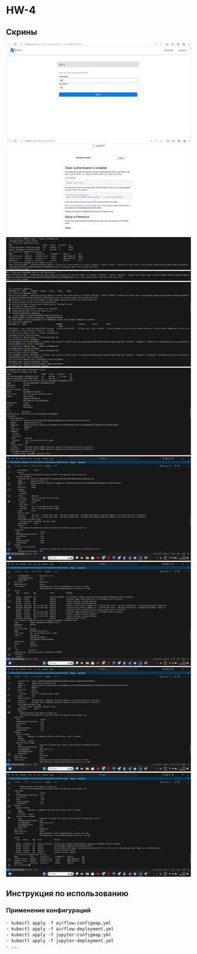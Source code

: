 
# HW-4

## Скрины
![1](./screens/airflow.jpg)
![2](./screens/jupyter.jpg)
![3](./screens/first_screen.jpg)
![4](./screens/second_screen.jpg)
![Better Version 1](./screens/better_version_1.jpg)
![Better Version 2](./screens/better_version_2.jpg)
![Better Version 3](./screens/better_version_3.jpg)
![Better Version 4](./screens/better_version_4.jpg)
![Better Version 5](./screens/better_version_5.jpg)
![Better Version 6](./screens/better_version_6.jpg)

## Инструкция по использованию

### Применение конфигураций

```
- kubectl apply -f airflow-configmap.yml
- kubectl apply -f airflow-deployment.yml
- kubectl apply -f jupyter-configmap.yml
- kubectl apply -f jupyter-deployment.yml
- ...
```
